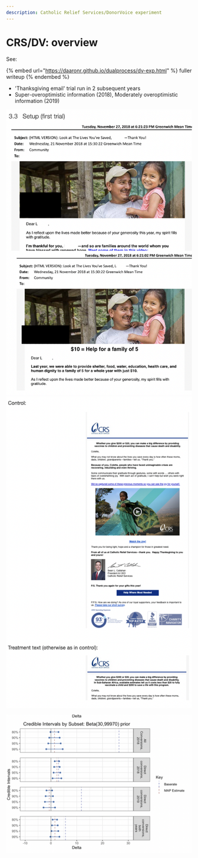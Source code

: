 ```yaml
---
description: Catholic Relief Services/DonorVoice experiment
---
```


# CRS/DV: overview

See:&#x20;

{% embed url="https://daaronr.github.io/dualprocess/dv-exp.html" %}
fuller writeup
{% endembed %}



* 'Thanksgiving email' trial run in 2 subsequent years
* Super-overoptimistic information (2018), Moderately overoptimistic information (2019)

![](<../../.gitbook/assets/image (3).png>)![](<../../.gitbook/assets/image (18) (1).png>)

![Bayesian Credible intervals for 'impact of impact information' on probability of donating ](<../../.gitbook/assets/image (16).png>)
